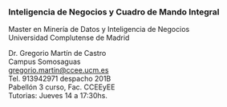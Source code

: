 ### Inteligencia de Negocios y Cuadro de Mando Integral
Master en Minería de Datos y Inteligencia de Negocios<BR>
Universidad Complutense de Madrid<BR>


Dr. Gregorio Martín de Castro<BR>
Campus Somosaguas<BR>
gregorio.martin@ccee.ucm.es<BR>
Tel. 913942971
despacho 201B<BR>
Pabellón 3 curso, Fac. CCEEyEE<BR>
Tutorias: Jueves 14 a 17:30hs.<BR>



